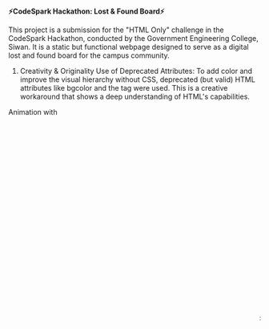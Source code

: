 **⚡CodeSpark Hackathon: Lost & Found Board⚡**  

This project is a submission for the "HTML Only" challenge in the CodeSpark Hackathon, conducted by the Government Engineering College, Siwan. It is a static but functional webpage designed to serve as a digital lost and found board for the campus community.


1. Creativity & Originality
Use of Deprecated Attributes: To add color and improve the visual hierarchy without CSS, deprecated (but valid) HTML attributes like bgcolor and the <font> tag were used. This is a creative workaround that shows a deep understanding of HTML's capabilities.

Animation with <marquee>: The <marquee> tag was implemented to add a simple, HTML-only animation to the main title, making the page more dynamic and memorable.

2. Functionality
Clickable Contact Links: All contact information is interactive. Email addresses use mailto: links to open the user's default email client, and phone numbers use tel: links for one-tap calling on mobile devices.

Collapsible Details: The <details> and <summary> tags are used to create expandable sections for item descriptions. This adds a layer of interactivity and keeps the main table clean, all without any JavaScript.

3. UI/UX Design
Structured Layout: The entire page is built on a strong semantic structure using <header>, <main>, <section>, and <footer>.

Readable Tables: Information is organized into HTML <table> elements with borders and padding, which is the most effective way to present structured data clearly in an HTML-only environment.

4. Extra Effort
Semantic HTML5: The code uses modern HTML5 semantic tags, which improves accessibility and code clarity.

How to View
Simply open the lost-and-found.html file in any modern web browser to view the live page.

Acknowledgements
This project was created by Namratha for the CodeSpark Hackathon.
